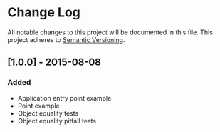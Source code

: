 # Change Log

All notable changes to this project will be documented in this file.
This project adheres to [Semantic Versioning](http://semver.org/).

## [1.0.0] - 2015-08-08

### Added

- Application entry point example
- Point example
- Object equality tests
- Object equality pitfall tests